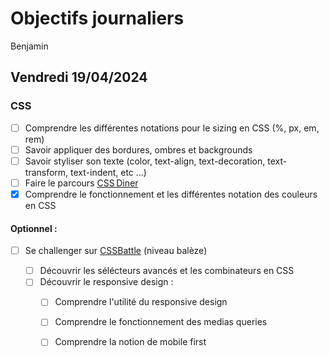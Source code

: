 # Objectifs journaliers

Benjamin

## Vendredi 19/04/2024

### CSS 

- [ ] Comprendre les différentes notations pour le sizing en CSS (%, px, em, rem)
- [ ] Savoir appliquer des bordures, ombres et backgrounds
- [ ] Savoir styliser son texte (color, text-align, text-decoration, text-transform, text-indent, etc …)
- [ ] Faire le parcours [CSS Diner](https://flukeout.github.io/)
- [x] Comprendre le fonctionnement et les différentes notation des couleurs en CSS

#### Optionnel :

- [ ] Se challenger sur [CSSBattle](https://cssbattle.dev/) (niveau balèze)

  - [ ] Découvrir les sélécteurs avancés et les combinateurs en CSS
  - [ ] Découvrir le responsive design :
    - [ ] Comprendre l'utilité du responsive design
    - [ ] Comprendre le fonctionnement des medias queries
    - [ ] Comprendre la notion de mobile first


